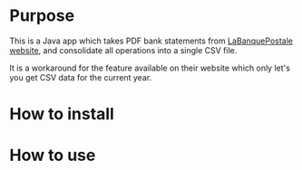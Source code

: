 # Purpose

This is a Java app which takes PDF bank statements from [LaBanquePostale website](https://www.labanquepostale.fr/),
and consolidate all operations into a single CSV file.

It is a workaround for the feature available on their website which only let's you get CSV data for the current year.

# How to install



# How to use

